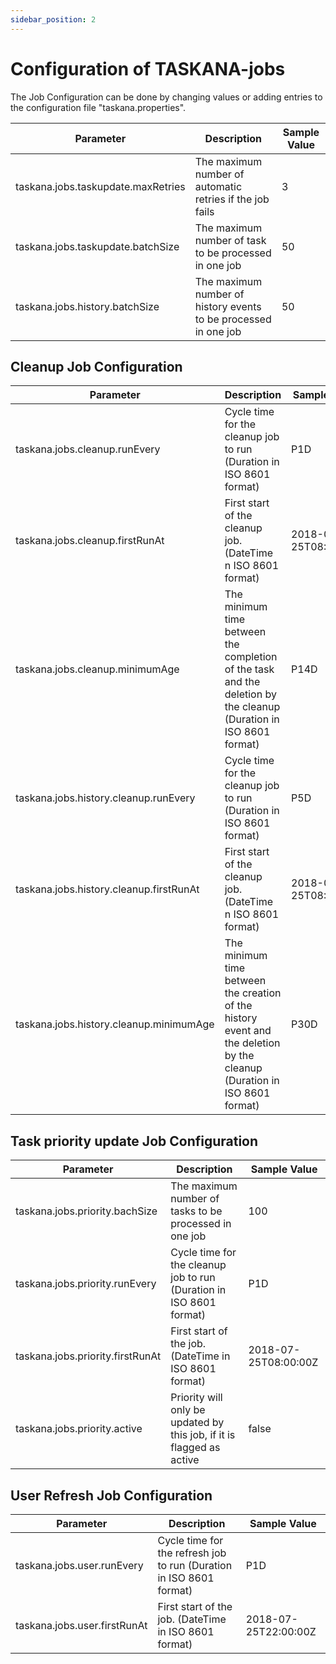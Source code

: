 ```yaml
---
sidebar_position: 2
---
```


# Configuration of TASKANA-jobs

The Job Configuration can be done by changing values or adding entries to the configuration file "taskana.properties".

| Parameter                          | Description                                                     | Sample Value |
|------------------------------------|-----------------------------------------------------------------|--------------|
| taskana.jobs.taskupdate.maxRetries | The maximum number of automatic retries if the job fails        | 3            |
| taskana.jobs.taskupdate.batchSize  | The maximum number of task to be processed in one job           | 50           |
| taskana.jobs.history.batchSize     | The maximum number of history events to be processed in one job | 50           |

## Cleanup Job Configuration

| Parameter                               | Description                                                                                                               | Sample Value         |
|-----------------------------------------|---------------------------------------------------------------------------------------------------------------------------|----------------------|
| taskana.jobs.cleanup.runEvery           | Cycle time for the cleanup job to run (Duration in ISO 8601 format)                                                       | P1D                  |
| taskana.jobs.cleanup.firstRunAt         | First start of the cleanup job. (DateTime n ISO 8601 format)                                                              | 2018-07-25T08:00:00Z |
| taskana.jobs.cleanup.minimumAge         | The minimum time between the completion of the task and the deletion by the cleanup  (Duration in ISO 8601 format)        | P14D                 |
| taskana.jobs.history.cleanup.runEvery   | Cycle time for the cleanup job to run (Duration in ISO 8601 format)                                                       | P5D                  |
| taskana.jobs.history.cleanup.firstRunAt | First start of the cleanup job. (DateTime n ISO 8601 format)                                                              | 2018-07-25T08:00:00Z |
| taskana.jobs.history.cleanup.minimumAge | The minimum time between the creation of the history event and the deletion by the cleanup  (Duration in ISO 8601 format) | P30D                 |

## Task priority update Job Configuration

| Parameter                        | Description                                                           | Sample Value         |
|----------------------------------|-----------------------------------------------------------------------|----------------------|
| taskana.jobs.priority.bachSize   | The maximum number of tasks to be processed in one job                | 100                  |
| taskana.jobs.priority.runEvery   | Cycle time for the cleanup job to run (Duration in ISO 8601 format)   | P1D                  |
| taskana.jobs.priority.firstRunAt | First start of the job. (DateTime in ISO 8601 format)                 | 2018-07-25T08:00:00Z |
| taskana.jobs.priority.active     | Priority will only be updated by this job, if it is flagged as active | false                |

## User Refresh Job Configuration

| Parameter                    | Description                                                         | Sample Value         |
|------------------------------|---------------------------------------------------------------------|----------------------|
| taskana.jobs.user.runEvery   | Cycle time for the refresh job to run (Duration in ISO 8601 format) | P1D                  |
| taskana.jobs.user.firstRunAt | First start of the job. (DateTime in ISO 8601 format)               | 2018-07-25T22:00:00Z |